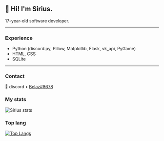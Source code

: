 ## 👋 **Hi! I'm Sirius.**  

17-year-old software developer.

---

### Experience

- Python (discord.py, Pillow, Matplotlib, Flask, vk_api, PyGame)  
- HTML, CSS  
- SQLite

---

### Contact

💬 discord • [Belaz#8678](https://discord.bio/p/belaz)

### My stats

![Sirius stats](https://github-readme-stats.vercel.app/api?username=51Sirius&show_icons=true&theme=gotham)

### Top lang

[![Top Langs](https://github-readme-stats.vercel.app/api/top-langs/?username=anuraghazra)](https://github.com/anuraghazra/github-readme-stats)

